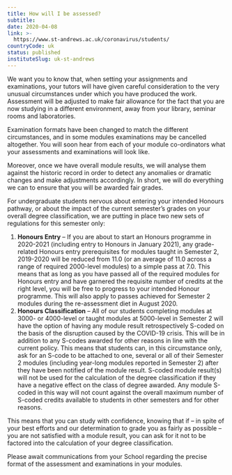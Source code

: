 ```yaml
---
title: How will I be assessed?
subtitle: 
date: 2020-04-08
link: >-
  https://www.st-andrews.ac.uk/coronavirus/students/
countryCode: uk
status: published
instituteSlug: uk-st-andrews
---
```

We want you to know that, when setting your assignments and examinations, your tutors will have given careful consideration to the very unusual circumstances under which you have produced the work. Assessment will be adjusted to make fair allowance for the fact that you are now studying in a different environment, away from your library, seminar rooms and laboratories.

Examination formats have been changed to match the different circumstances, and in some modules examinations may be cancelled altogether. You will soon hear from each of your module co-ordinators what your assessments and examinations will look like.

Moreover, once we have overall module results, we will analyse them against the historic record in order to detect any anomalies or dramatic changes and make adjustments accordingly. In short, we will do everything we can to ensure that you will be awarded fair grades.

For undergraduate students nervous about entering your intended Honours pathway, or about the impact of the current semester’s grades on your overall degree classification, we are putting in place two new sets of regulations for this semester only:

  1. **Honours Entry**  – If you are about to start an Honours programme in 2020-2021 (including entry to Honours in January 2021), any grade-related Honours entry prerequisites for modules taught in Semester 2, 2019-2020 will be reduced from 11.0 (or an average of 11.0 across a range of required 2000-level modules) to a simple pass at 7.0. This means that as long as you have passed all of the required modules for Honours entry and have garnered the requisite number of credits at the right level, you will be free to progress to your intended Honour programme. This will also apply to passes achieved for Semester 2 modules during the re-assessment diet in August 2020.
  2. **Honours Classification**  – All of our students completing modules at 3000- or 4000-level or taught modules at 5000-level in Semester 2 will have the option of having any module result retrospectively S-coded on the basis of the disruption caused by the COVID-19 crisis. This will be in addition to any S-codes awarded for other reasons in line with the current policy. This means that students can, in this circumstance only, ask for an S-code to be attached to one, several or all of their Semester 2 modules (including year-long modules reported in Semester 2) after they have been notified of the module result. S-coded module result(s) will not be used for the calculation of the degree classification if they have a negative effect on the class of degree awarded. Any module S-coded in this way will not count against the overall maximum number of S-coded credits available to students in other semesters and for other reasons.



This means that you can study with confidence, knowing that if – in spite of your best efforts and our determination to grade you as fairly as possible – you are not satisfied with a module result, you can ask for it not to be factored into the calculation of your degree classification.

Please await communications from your School regarding the precise format of the assessment and examinations in your modules.
